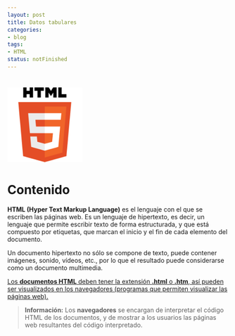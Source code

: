 ```yaml
---
layout: post
title: Datos tabulares
categories:
- blog
tags:
- HTML
status: notFinished
---
```



<!-- Estilo CSS del post-->
<style>
table {
    font-family: arial, sans-serif;
    border-collapse: collapse;
    width: 100%;
}

td {
  vertical-align: baseline;
    border: 1px solid #dddddd;
    text-align: left;
    padding: 8px;
}

th {
    text-align: center;
    width: 50%;
}
tr:nth-child(even) {
    background-color: rgba(238, 238, 238, 0.57);
}

td:first-child {
   font-family: 'Inconsolata', monospace;
}

table h1 {
  font-size: 2em;
  font-weight: normal;
  color: #000;
}

h2 {
  font-size: 1.5em;
  font-weight: normal;
}

h3 {
  font-size: 1.17em;
  font-weight: normal;
}

h4 {
  font-size: 1.00em;
  font-weight: normal;
}

h5 {
  font-size: 0.83em;
  font-weight: normal;
}

h6 {
  font-size: 0.67em;
  font-weight: normal;
}
</style>

<!-- Imagen Markdown -->
# <img src="./../static/HTML5.png" alt="Drawing" style="width: 170px;"/>

<!-- Contenido post -->
# Contenido
**HTML (Hyper Text Markup Language)** es el lenguaje con el que se escriben las páginas web. Es un lenguaje de hipertexto, es decir, un lenguaje que permite escribir texto de forma estructurada, y que está compuesto por etiquetas, que marcan el inicio y el fin de cada elemento del documento.

Un documento hipertexto no sólo se compone de texto, puede contener imágenes, sonido, vídeos, etc., por lo que el resultado puede considerarse como un documento multimedia.

<ins>Los **documentos HTML** deben tener la extensión **.html** o **.htm**, así pueden ser visualizados en los navegadores (programas que permiten visualizar las páginas web).

> **Información:** Los **navegadores** se encargan de interpretar el código HTML de los documentos, y de mostrar a los usuarios las páginas web resultantes del código interpretado.
